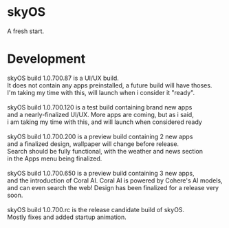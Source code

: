 # skyOS
A fresh start.

# Development
skyOS build 1.0.700.87 is a UI/UX build. 
<br>
It does not contain any apps preinstalled, a future build will have thoses.
<br>
I'm taking my time with this, will launch when i consider it "ready".
<br>
<br>
skyOS build 1.0.700.120 is a test build containing brand new apps
<br>
and a nearly-finalized UI/UX. More apps are coming, but as i said,
<br>
i am taking my time with this, and will launch when considered ready
<br>
<br>
skyOS build 1.0.700.200 is a preview build containing 2 new apps
<br>
and a finalized design, wallpaper will change before release.
<br>
Search should be fully functional, with the weather and news section
<br>
in the Apps menu being finalized.
<br>
<br>
skyOS build 1.0.700.650 is a preview build containing 3 new apps,
<br>
and the introduction of Coral AI. Coral AI is powered by Cohere's AI models,
<br>
and can even search the web! Design has been finalized for a release very soon.
<br>
<br>
skyOS build 1.0.700.rc is the release candidate build of skyOS.
<br>
Mostly fixes and added startup animation.